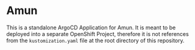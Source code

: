 # Amun

This is a standalone ArgoCD Application for Amun. It is meant to be deployed into a separate OpenShift
Project, therefore it is not references from the `kustomization.yaml` file at the root directory of this
repository.
